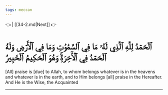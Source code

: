```yaml
---
tags: meccan
---
```


👈  | [[34-2.md|Next]] 👉

# ٱلۡحَمۡدُ لِلَّهِ ٱلَّذِي لَهُۥ مَا فِي ٱلسَّمَٰوَٰتِ وَمَا فِي ٱلۡأَرۡضِ وَلَهُ ٱلۡحَمۡدُ فِي ٱلۡأٓخِرَةِۚ وَهُوَ ٱلۡحَكِيمُ ٱلۡخَبِيرُ

[All] praise is [due] to Allah, to whom belongs whatever is in the heavens and whatever is in the earth, and to Him belongs [all] praise in the Hereafter. And He is the Wise, the Acquainted

---

